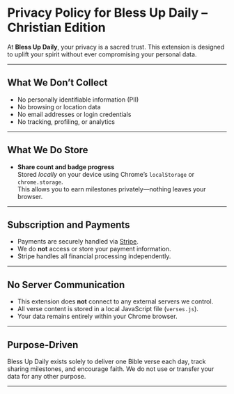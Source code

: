 # Privacy Policy for Bless Up Daily – Christian Edition

At **Bless Up Daily**, your privacy is a sacred trust. This extension is designed to uplift your spirit without ever compromising your personal data.

---

##  What We Don’t Collect

- No personally identifiable information (PII)
- No browsing or location data
- No email addresses or login credentials
- No tracking, profiling, or analytics

---

##  What We Do Store

- **Share count and badge progress**  
  Stored *locally* on your device using Chrome’s `localStorage` or `chrome.storage`.  
  This allows you to earn milestones privately—nothing leaves your browser.

---

##  Subscription and Payments

- Payments are securely handled via [Stripe](https://stripe.com).
- We do **not** access or store your payment information.
- Stripe handles all financial processing independently.

---

##  No Server Communication

- This extension does **not** connect to any external servers we control.
- All verse content is stored in a local JavaScript file (`verses.js`).
- Your data remains entirely within your Chrome browser.

---

## Purpose-Driven

Bless Up Daily exists solely to deliver one Bible verse each day, track sharing milestones, and encourage faith. We do not use or transfer your data for any other purpose.

---

